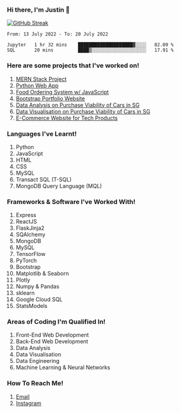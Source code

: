 ### Hi there, I'm Justin 👋

[![GitHub Streak](http://github-readme-streak-stats.herokuapp.com?user=amidstdebug&theme=midnight-purple&hide_border=true&date_format=j%20M%5B%20Y%5D)](https://git.io/streak-stats)

<!--START_SECTION:waka-->

```text
From: 13 July 2022 - To: 20 July 2022

Jupyter   1 hr 32 mins    ████████████████████▓░░░░   82.09 %
SQL       20 mins         ████▒░░░░░░░░░░░░░░░░░░░░   17.91 %
```

<!--END_SECTION:waka-->

### Here are some projects that I've worked on!

1. [MERN Stack Project](https://github.com/amidstdebug/MERN-Stack)
2. [Python Web App](https://github.com/amidstdebug/Python-Web-App)
3. [Food Ordering System w/ JavaScript](https://github.com/amidstdebug/Restaurant-Ordering-System)
4. [Bootstrap Portfolio Website](https://github.com/amidstdebug/HTML-CSS-CA2)
5. [Data Analysis on Purchase Viability of Cars in SG](https://github.com/amidstdebug/DAAA-Sem-2/tree/main/PDAS/DAAA1B04_2112646_Justin_Wong_Juin_Hng)
6. [Data Visualisation on Purchase Viability of Cars in SG](https://github.com/amidstdebug/DAAA-Sem-2/tree/main/DAVI/P2112646_Justin_Wong_Juin_Hng)
7. [E-Commerce Website for Tech Products](https://github.com/amidstdebug/DAAA-Sem-2/tree/main/BEWD/Assignments/bed-assignment-2)

### Languages I've Learnt!
1. Python
2. JavaScript
3. HTML
4. CSS
5. MySQL
6. Transact SQL (T-SQL)
7. MongoDB Query Language (MQL)

### Frameworks & Software I've Worked With!
1. Express
2. ReactJS
3. FlaskJinja2 
4. SQAlchemy
5. MongoDB
6. MySQL
7. TensorFlow
8. PyTorch
9. Bootstrap
10. Matplotlib & Seaborn
11. Plotly
12. Numpy & Pandas
13. sklearn
14. Google Cloud SQL
15. StatsModels

### Areas of Coding I'm Qualified In!
1. Front-End Web Development
2. Back-End Web Development
3. Data Analysis
4. Data Visualisation
5. Data Engineering
6. Machine Learning & Neural Networks


### How To Reach Me!
1. [Email](mailto:justineong325@gmail.com)
2. [Instagram](https://www.instagram.com/1kdegree)

